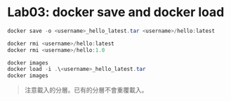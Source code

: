 ﻿# Lab03: docker save and docker load

```powershell
docker save -o <username>_hello_latest.tar <username>/hello:latest
```

```powershell
docker rmi <username>/hello:latest
docker rmi <username>/hello:1.0
```

```powershell
docker images
docker load -i .\<username>_hello_latest.tar
docker images
```

> 注意載入的分層。已有的分層不會重覆載入。
